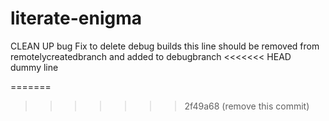 # literate-enigma
CLEAN UP
bug Fix to delete debug builds
this line should be removed from remotelycreatedbranch and added to debugbranch
<<<<<<< HEAD
<br>
dummy line

=======
>>>>>>> 2f49a68 (remove this commit)
